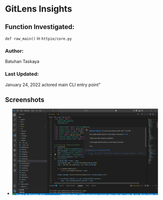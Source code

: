 # GitLens Insights

## Function Investigated:
`def raw_main()` in `httpie/core.py`

### Author:
Batuhan Taskaya

### Last Updated:
January 24, 2022
actored main CLI entry point"

## Screenshots
- ![GitLens Output](Screenshot1.png)
